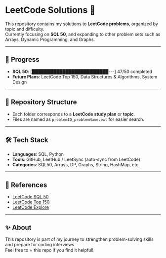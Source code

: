 # LeetCode Solutions 🚀

This repository contains my solutions to **LeetCode problems**, organized by topic and difficulty.  
Currently focusing on **SQL 50**, and expanding to other problem sets such as Arrays, Dynamic Programming, and Graphs.

---

## 📌 Progress

- **SQL 50**: [█████████████████████████---] 47/50 completed  
- **Future Plans**: LeetCode Top 150, Data Structures & Algorithms, System Design  

---

## 📂 Repository Structure

- Each folder corresponds to a **LeetCode study plan** or **topic**.  
- Files are named as `problemID_problemName.ext` for easier search.  

---

## 🛠️ Tech Stack

- **Languages**: SQL, Python  
- **Tools**: GitHub, LeetHub / LeetSync (auto-sync from LeetCode)  
- **Categories**: SQL50, Arrays, DP, Graphs, String, HashMap, etc.  

---

## 📖 References

- [LeetCode SQL 50](https://leetcode.com/studyplan/top-sql-50/)  
- [LeetCode Top 150](https://leetcode.com/studyplan/top-interview-150/)  
- [LeetCode Explore](https://leetcode.com/explore/)  

---

## ✨ About

This repository is part of my journey to strengthen problem-solving skills and prepare for coding interviews.  
Feel free to ⭐ this repo if you find it helpful!

